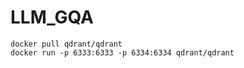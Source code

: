 # LLM_GQA

```commandline
docker pull qdrant/qdrant
docker run -p 6333:6333 -p 6334:6334 qdrant/qdrant
```
